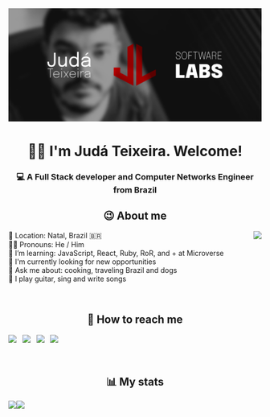 <img src="./images/judalabs-banner.png" alt="Judá Teixeira Software Labs' banner with the JudaLabs logo alongside a black and white picture of Judá">

<h1 align="center">👋🏽 I'm Judá Teixeira. Welcome!</h1>
<h3 align="center">💻 A Full Stack developer and Computer Networks Engineer from Brazil</h3>

<h2 align="center">😉 About me</h2>

<img align="right" src="https://github-readme-stats.vercel.app/api/top-langs/?username=mrjuda&theme=dark&layout=compact">

<p>
📍 Location: Natal, Brazil 🇧🇷</br>
🧒🏽 Pronouns: He / Him </br>
🌱 I’m learning: JavaScript, React, Ruby, RoR, and + at Microverse</br>
💼 I'm currently looking for new opportunities</br>
💬 Ask me about: cooking, traveling Brazil and dogs</br>
🎵 I play guitar, sing and write songs</br>
</p>

</br>
<h2 align="center">📱 How to reach me</h2>

[<img src="https://img.icons8.com/color/48/000000/twitter.png" width="3.5%"/>](https://twitter.com/judalabs)  &nbsp; [<img src="https://img.icons8.com/color/48/000000/linkedin.png" width="3.5%"/>](https://www.linkedin.com/in/judateixeira/)  &nbsp; [<img src="https://img.icons8.com/fluent/48/000000/facebook-new.png" width="3.5%"/>](https://www.facebook.com/judalabs/)  &nbsp; [<img src="https://img.icons8.com/fluent/48/000000/instagram-new.png" width="3.5%"/>](https://www.instagram.com/judalabs/)

</br>
<h2 align="center">📊 My stats<br/></h2>
<img align="left" src="https://github-readme-stats.vercel.app/api?username=mrjuda&show_icons=true&theme=dark">
<img src="https://github-readme-stats.vercel.app/api/top-langs/?username=mrjuda&theme=dark&layout=compact">

